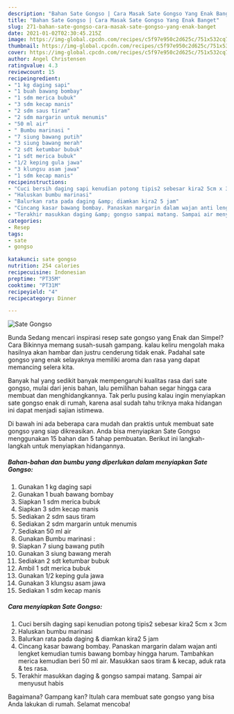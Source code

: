```yaml
---
description: "Bahan Sate Gongso | Cara Masak Sate Gongso Yang Enak Banget"
title: "Bahan Sate Gongso | Cara Masak Sate Gongso Yang Enak Banget"
slug: 271-bahan-sate-gongso-cara-masak-sate-gongso-yang-enak-banget
date: 2021-01-02T02:30:45.215Z
image: https://img-global.cpcdn.com/recipes/c5f97e950c2d625c/751x532cq70/sate-gongso-foto-resep-utama.jpg
thumbnail: https://img-global.cpcdn.com/recipes/c5f97e950c2d625c/751x532cq70/sate-gongso-foto-resep-utama.jpg
cover: https://img-global.cpcdn.com/recipes/c5f97e950c2d625c/751x532cq70/sate-gongso-foto-resep-utama.jpg
author: Angel Christensen
ratingvalue: 4.3
reviewcount: 15
recipeingredient:
- "1 kg daging sapi"
- "1 buah bawang bombay"
- "1 sdm merica bubuk"
- "3 sdm kecap manis"
- "2 sdm saus tiram"
- "2 sdm margarin untuk menumis"
- "50 ml air"
- " Bumbu marinasi "
- "7 siung bawang putih"
- "3 siung bawang merah"
- "2 sdt ketumbar bubuk"
- "1 sdt merica bubuk"
- "1/2 keping gula jawa"
- "3 klungsu asam jawa"
- "1 sdm kecap manis"
recipeinstructions:
- "Cuci bersih daging sapi kenudian potong tipis2 sebesar kira2 5cm x 3cm"
- "Haluskan bumbu marinasi"
- "Balurkan rata pada daging &amp; diamkan kira2 5 jam"
- "Cincang kasar bawang bombay. Panaskan margarin dalam wajan anti lengket kemudian tumis bawang bombay hingga harum. Tambahkan merica kemudian beri 50 ml air. Masukkan saos tiram &amp; kecap, aduk rata &amp; tes rasa."
- "Terakhir masukkan daging &amp; gongso sampai matang. Sampai air menyusut habis"
categories:
- Resep
tags:
- sate
- gongso

katakunci: sate gongso 
nutrition: 254 calories
recipecuisine: Indonesian
preptime: "PT35M"
cooktime: "PT31M"
recipeyield: "4"
recipecategory: Dinner

---
```



![Sate Gongso](https://img-global.cpcdn.com/recipes/c5f97e950c2d625c/751x532cq70/sate-gongso-foto-resep-utama.jpg)

Bunda Sedang mencari inspirasi resep sate gongso yang Enak dan Simpel? Cara Bikinnya memang susah-susah gampang. kalau keliru mengolah maka hasilnya akan hambar dan justru cenderung tidak enak. Padahal sate gongso yang enak selayaknya memiliki aroma dan rasa yang dapat memancing selera kita.



Banyak hal yang sedikit banyak mempengaruhi kualitas rasa dari sate gongso, mulai dari jenis bahan, lalu pemilihan bahan segar hingga cara membuat dan menghidangkannya. Tak perlu pusing kalau ingin menyiapkan sate gongso enak di rumah, karena asal sudah tahu triknya maka hidangan ini dapat menjadi sajian istimewa.


Di bawah ini ada beberapa cara mudah dan praktis untuk membuat sate gongso yang siap dikreasikan. Anda bisa menyiapkan Sate Gongso menggunakan 15 bahan dan 5 tahap pembuatan. Berikut ini langkah-langkah untuk menyiapkan hidangannya.

<!--inarticleads1-->

##### Bahan-bahan dan bumbu yang diperlukan dalam menyiapkan Sate Gongso:

1. Gunakan 1 kg daging sapi
1. Gunakan 1 buah bawang bombay
1. Siapkan 1 sdm merica bubuk
1. Siapkan 3 sdm kecap manis
1. Sediakan 2 sdm saus tiram
1. Sediakan 2 sdm margarin untuk menumis
1. Sediakan 50 ml air
1. Gunakan  Bumbu marinasi :
1. Siapkan 7 siung bawang putih
1. Gunakan 3 siung bawang merah
1. Sediakan 2 sdt ketumbar bubuk
1. Ambil 1 sdt merica bubuk
1. Gunakan 1/2 keping gula jawa
1. Gunakan 3 klungsu asam jawa
1. Sediakan 1 sdm kecap manis




<!--inarticleads2-->

##### Cara menyiapkan Sate Gongso:

1. Cuci bersih daging sapi kenudian potong tipis2 sebesar kira2 5cm x 3cm
1. Haluskan bumbu marinasi
1. Balurkan rata pada daging &amp; diamkan kira2 5 jam
1. Cincang kasar bawang bombay. Panaskan margarin dalam wajan anti lengket kemudian tumis bawang bombay hingga harum. Tambahkan merica kemudian beri 50 ml air. Masukkan saos tiram &amp; kecap, aduk rata &amp; tes rasa.
1. Terakhir masukkan daging &amp; gongso sampai matang. Sampai air menyusut habis




Bagaimana? Gampang kan? Itulah cara membuat sate gongso yang bisa Anda lakukan di rumah. Selamat mencoba!
